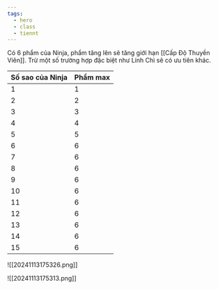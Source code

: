 ```yaml
---
tags:
  - hero
  - class
  - tiennt
---
```

Có 6 phẩm của Ninja, phẩm tăng lên sẽ tăng giới hạn [[Cấp Độ Thuyền Viên]].
Trừ một số trường hợp đặc biệt như Lính Chì sẽ có ưu tiên khác.

| Số sao của Ninja | Phẩm max |
| ---------------- | -------- |
| 1                | 1        |
| 2                | 2        |
| 3                | 3        |
| 4                | 4        |
| 5                | 5        |
| 6                | 6        |
| 7                | 6        |
| 8                | 6        |
| 9                | 6        |
| 10               | 6        |
| 11               | 6        |
| 12               | 6        |
| 13               | 6        |
| 14               | 6        |
| 15               | 6        |
![[20241113175326.png]]

![[20241113175313.png]]